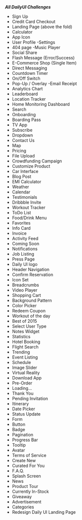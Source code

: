 ***All DailyUI Challenges***
- Sign Up
- Credit Card Checkout
- Landing Page (above the fold)
- Calculator
- App Icon
- User Profile
-Settings
- 404 page
-Music Player
- Social Share
- Flash Message (Error/Success)
- E-Commerce Shop (Single Item)
- Direct Messaging
- Countdown Timer
- On/Off Switch
- Pop-Up / Overlay
-Email Receipt
- Analytics Chart
- Leaderboard
- Location Tracker
- Home Monitoring Dashboard
- Search
- Onboarding
- Boarding Pass
- TV App
- Subscribe
- Dropdown
- Contact Us
- Map
- Pricing
- File Upload
- Crowdfunding Campaign
- Customize Product
- Car Interface
- Blog Post
- EMI Calculator
- Weather
- Calendar
- Testimonials
- Dribbble Invite
- Workout Tracker
- ToDo List
- Food/Drink Menu
- Favorites
- Info Card
- Invoice
- Activity Feed
- Coming Soon
- Notifications
- Job Listing
- Press Page
- Daily UI logo
- Header Navigation
- Confirm Reservation
- Icon Set
- Breadcrumbs
- Video Player
- Shopping Cart
- Background Pattern
- Color Picker
- Redeem Coupon
- Workout of the day
- Best of 2015
- Select User Type
- Notes Widget
- Statistics
- Hotel Booking
- Flight Search
- Trending
- Event Listing
- Schedule
- Image Slider
- Virtual Reality
- Download App
- Pre-Order
- Loading...
- Thank You
- Pending Invitation
- Itinerary
- Date Picker
- Status Update
- Form
- Button
- Badge
- Pagination
- Progress Bar
- Tooltip
- Avatar
- Terms of Service
- Create New
- Curated For You
- F.A.Q.
- Splash Screen
- News
- Product Tour
- Currently In-Stock
- Giveaway
- Advertisement
- Categories
- Redesign Daily UI Landing Page

